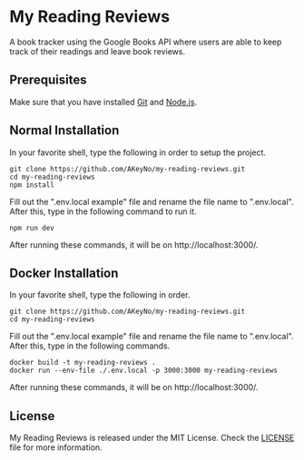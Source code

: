 # My Reading Reviews

A book tracker using the Google Books API where users are able to keep track of their readings and leave book reviews.

## Prerequisites

Make sure that you have installed [Git](https://git-scm.com/) and [Node.js](https://nodejs.org/en/).

## Normal Installation

In your favorite shell, type the following in order to setup the project.

```
git clone https://github.com/AKeyNo/my-reading-reviews.git
cd my-reading-reviews
npm install
```

Fill out the ".env.local example" file and rename the file name to ".env.local".
After this, type in the following command to run it.

```
npm run dev
```

After running these commands, it will be on http://localhost:3000/.

## Docker Installation

In your favorite shell, type the following in order.

```
git clone https://github.com/AKeyNo/my-reading-reviews.git
cd my-reading-reviews
```

Fill out the ".env.local example" file and rename the file name to ".env.local".
After this, type in the following commands.

```
docker build -t my-reading-reviews .
docker run --env-file ./.env.local -p 3000:3000 my-reading-reviews
```

After running these commands, it will be on http://localhost:3000/.

## License

My Reading Reviews is released under the MIT License. Check the [LICENSE](https://github.com/AKeyNo/my-reading-reviews/blob/main/LICENSE) file for more information.
